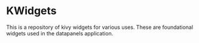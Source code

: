 # KWidgets

This is a repository of kivy widgets for various uses.  These are 
foundational widgets used in the datapanels application.